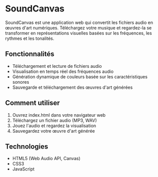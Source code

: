# SoundCanvas

SoundCanvas est une application web qui convertit les fichiers audio en œuvres d'art numériques. Téléchargez votre musique et regardez-la se transformer en représentations visuelles basées sur les fréquences, les rythmes et les tonalités.

## Fonctionnalités
- Téléchargement et lecture de fichiers audio
- Visualisation en temps réel des fréquences audio
- Génération dynamique de couleurs basée sur les caractéristiques sonores
- Sauvegarde et téléchargement des œuvres d'art générées

## Comment utiliser
1. Ouvrez index.html dans votre navigateur web
2. Téléchargez un fichier audio (MP3, WAV)
3. Jouez l'audio et regardez la visualisation
4. Sauvegardez votre œuvre d'art générée

## Technologies
- HTML5 (Web Audio API, Canvas)
- CSS3
- JavaScript
